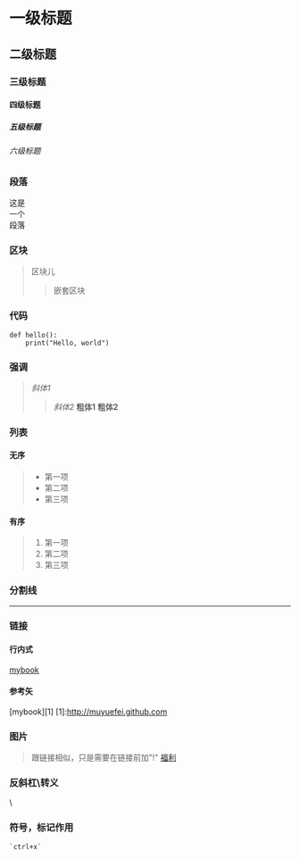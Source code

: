 # 一级标题
## 二级标题
### 三级标题
#### 四级标题
##### 五级标题
###### 六级标题

### 段落
这是  
    一个  
        段落  

### 区块
>区块儿
>>嵌套区块

### 代码
    def hello():
        print("Hello, world")

### 强调
> *斜体1*
>> _斜体2_
> **粗体1**
>> __粗体2__

### 列表
#### 无序
>+ 第一项
>+ 第二项
>+ 第三项

#### 有序
>1. 第一项
>2. 第二项
>3. 第三项

### 分割线
***

### 链接
#### 行内式
[mybook](http://muyuefei.github.com)

#### 参考矢
[mybook][1]
[1]:http://muyuefei.github.com

### 图片
>跟链接相似，只是需要在链接前加"!"
[福利](!http://pic.zsucai.com/files/2013/0709/hcmnv2.jpg)

### 反斜杠\转义
\\

### 符号，标记作用
    `ctrl+x`




